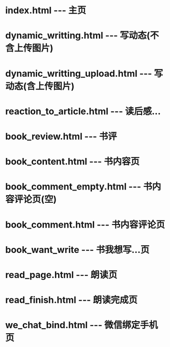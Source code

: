 # index.html --- 主页
# dynamic_writting.html --- 写动态(不含上传图片)
# dynamic_writting_upload.html --- 写动态(含上传图片)
# reaction_to_article.html --- 读后感...
# book_review.html --- 书评
# book_content.html --- 书内容页
# book_comment_empty.html --- 书内容评论页(空)
# book_comment.html --- 书内容评论页
# book_want_write --- 书我想写...页
# read_page.html --- 朗读页
# read_finish.html --- 朗读完成页
# we_chat_bind.html --- 微信绑定手机页
